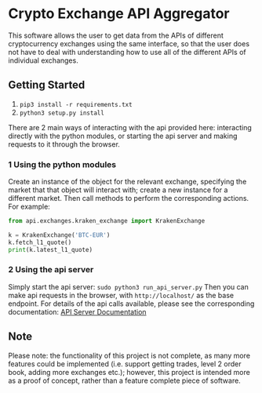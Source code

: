 # Crypto Exchange API Aggregator

This software allows the user to get data from the APIs of different cryptocurrency exchanges using the same interface, so that the user does not have to deal with understanding how to use all of the different APIs of individual exchanges.

## Getting Started

1. `pip3 install -r requirements.txt`
2. `python3 setup.py install`

There are 2 main ways of interacting with the api provided here: interacting directly with the python modules, or starting the api server and making requests to it through the browser.

### 1 Using the python modules

Create an instance of the object for the relevant exchange, specifying the market that that object will interact with; create a new instance for a different market. Then call methods to perform the corresponding actions. For example:
```python
from api.exchanges.kraken_exchange import KrakenExchange

k = KrakenExchange('BTC-EUR')
k.fetch_l1_quote()
print(k.latest_l1_quote)
```

### 2 Using the api server

Simply start the api server: `sudo python3 run_api_server.py`
Then you can make api requests in the browser, with `http://localhost/` as the base endpoint. For details of the api calls available, please see the corresponding documentation: [API Server Documentation](api/api_server/API_README.md)

## Note

Please note: the functionality of this project is not complete, as many more features could be implemented (i.e. support getting trades, level 2 order book, adding more exchanges etc.); however, this project is intended more as a proof of concept, rather than a feature complete piece of software.